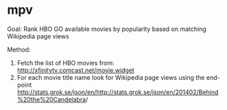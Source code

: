 mpv
===

Goal:
Rank HBO GO available movies by popularity based on matching Wikipedia page views

Method:
1. Fetch the list of HBO movies from:  http://xfinitytv.comcast.net/movie.widget
2. For each movie title name look for Wikipedia page views using the end-point http://stats.grok.se/json/en/<http://stats.grok.se/json/en/201402/Behind%20the%20Candelabra><YYYYMM>/<title name> (e.g.: the Feb 2014 stats for the movie Behind the Candelabra  http://stats.grok.se/json/en/201402/Behind%20the%20Candelabra)
3. Output a list of title names sorted by sum of the total page views during the last month

Bonus: 
1. Optimize for best performance. 
2. Think of ways to improve movie title to Wikipeida page match. 
3. Output results as JSON


process
=======
* determined source of movies was xhtml, chose JDOM2 library to parse it.
* determined how to model a movie by seeing which attributes were mandatory or not.
                List<String> attributeNames = Arrays.asList("id", "data-rl", "data-d", "data-p", "data-n", "data-ln", "data-t", "isAlpha", "data-v",
                    "data-type", "data-g", "data-pop", "data-alpha", "href");
                boolean isOptional = false;
                for (Element e: moviesElements) {
                    if (e.getAttribute(attributeName) == null) {
                        isOptional = true;
                        System.out.println("Attribute \"" + attributeName + "\" is optional.");
                        break;
                    }
                }
                if ( !isOptional ) {
                    System.out.println("Attribute \"" + attributeName + "\" is mandatory.");
                }
* chose rxJava library for API to MovieProvider to allow for different implementations other than synchronous network JDOM later

thoughts
========

* decided due to time constraints to use an expensive non-pipelining HttpURLConnection and read JSON for the page view data.

* one idea to improve handling and parallelism in MovieObserver would be to submit page view calculations to an executor which could ideally use pipelined HTTP 1.1.  this would avoid connection setup and round-trip time latency.

* should write unit tests and complete modelling of the Movie object

* to improve title matching we could use stemming, normalizing and matching with a lucene index from queries to wikipedia title, built from the larger datasets downloadable from stats.grok.se.
  specifically:  HBO Go title could be normalizing, used to search a lucene index to find possible wikipedia title.  we could sue release year if able to disambiguate.
